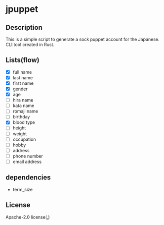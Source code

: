 # jpuppet

## Description

This is a simple script to generate a sock puppet account for the Japanese.
CLI tool created in Rust.

## Lists(flow)

- [x] full name
- [x] last name
- [x] first name
- [x] gender
- [x] age
- [ ] hira name
- [ ] kata name
- [ ] romaji name
- [ ] birthday
- [x] blood type
- [ ] height
- [ ] weight
- [ ] occupation
- [ ] hobby
- [ ] address
- [ ] phone number
- [ ] email address

## dependencies

- term_size

## License

Apache-2.0 license([.](https://github.com/Coordinate-Cat/jpuppet/blob/main/LICENSE))
